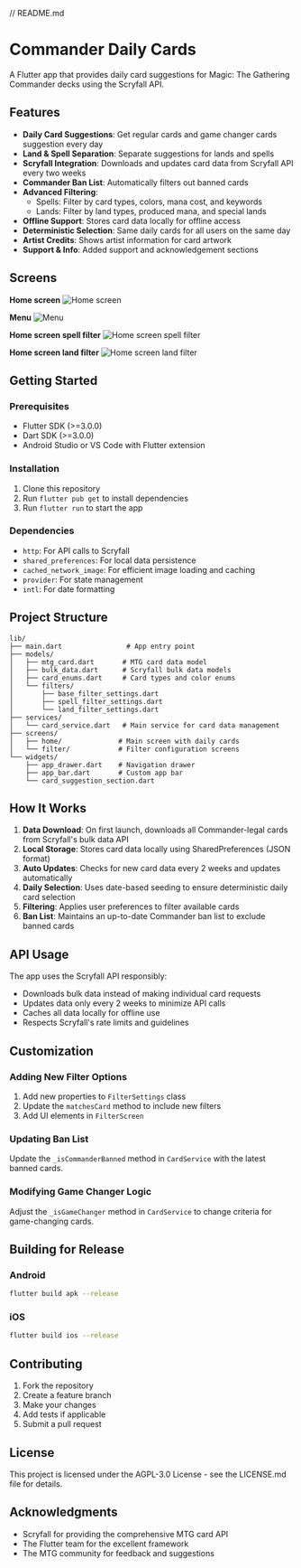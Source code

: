 // README.md
# Commander Daily Cards

A Flutter app that provides daily card suggestions for Magic: The Gathering Commander decks using the Scryfall API.

## Features

- **Daily Card Suggestions**: Get regular cards and game changer cards suggestion every day
- **Land & Spell Separation**: Separate suggestions for lands and spells
- **Scryfall Integration**: Downloads and updates card data from Scryfall API every two weeks
- **Commander Ban List**: Automatically filters out banned cards
- **Advanced Filtering**: 
  - Spells: Filter by card types, colors, mana cost, and keywords
  - Lands: Filter by land types, produced mana, and special lands
- **Offline Support**: Stores card data locally for offline access
- **Deterministic Selection**: Same daily cards for all users on the same day
- **Artist Credits**: Shows artist information for card artwork
- **Support & Info**: Added support and acknowledgement sections

## Screens
**Home screen**
![Home screen](docs/images/1_homescreen.png)

**Menu**
![Menu](docs/images/2_menu.png)

**Home screen spell filter**
![Home screen spell filter](docs/images/3_homescreen_filter_1.png)

**Home screen land filter**
![Home screen land filter](docs/images/4_homescreen_filter_1.png)


## Getting Started

### Prerequisites

- Flutter SDK (>=3.0.0)
- Dart SDK (>=3.0.0)
- Android Studio or VS Code with Flutter extension

### Installation

1. Clone this repository
2. Run `flutter pub get` to install dependencies
3. Run `flutter run` to start the app

### Dependencies

- `http`: For API calls to Scryfall
- `shared_preferences`: For local data persistence
- `cached_network_image`: For efficient image loading and caching
- `provider`: For state management
- `intl`: For date formatting

## Project Structure

```
lib/
├── main.dart                # App entry point
├── models/
│   ├── mtg_card.dart       # MTG card data model
│   ├── bulk_data.dart      # Scryfall bulk data models
│   ├── card_enums.dart     # Card types and color enums
│   └── filters/
│       ├── base_filter_settings.dart
│       ├── spell_filter_settings.dart
│       └── land_filter_settings.dart
├── services/
│   └── card_service.dart   # Main service for card data management
├── screens/
│   ├── home/              # Main screen with daily cards
│   └── filter/            # Filter configuration screens
└── widgets/
    ├── app_drawer.dart    # Navigation drawer
    ├── app_bar.dart       # Custom app bar
    └── card_suggestion_section.dart
```

## How It Works

1. **Data Download**: On first launch, downloads all Commander-legal cards from Scryfall's bulk data API
2. **Local Storage**: Stores card data locally using SharedPreferences (JSON format)
3. **Auto Updates**: Checks for new card data every 2 weeks and updates automatically
4. **Daily Selection**: Uses date-based seeding to ensure deterministic daily card selection
5. **Filtering**: Applies user preferences to filter available cards
6. **Ban List**: Maintains an up-to-date Commander ban list to exclude banned cards

## API Usage

The app uses the Scryfall API responsibly:
- Downloads bulk data instead of making individual card requests
- Updates data only every 2 weeks to minimize API calls
- Caches all data locally for offline use
- Respects Scryfall's rate limits and guidelines

## Customization

### Adding New Filter Options
1. Add new properties to `FilterSettings` class
2. Update the `matchesCard` method to include new filters
3. Add UI elements in `FilterScreen`

### Updating Ban List
Update the `_isCommanderBanned` method in `CardService` with the latest banned cards.

### Modifying Game Changer Logic
Adjust the `_isGameChanger` method in `CardService` to change criteria for game-changing cards.

## Building for Release

### Android
```bash
flutter build apk --release
```

### iOS
```bash
flutter build ios --release
```

## Contributing

1. Fork the repository
2. Create a feature branch
3. Make your changes
4. Add tests if applicable
5. Submit a pull request

## License

This project is licensed under the AGPL-3.0 License - see the LICENSE.md file for details.

## Acknowledgments

- Scryfall for providing the comprehensive MTG card API
- The Flutter team for the excellent framework
- The MTG community for feedback and suggestions
